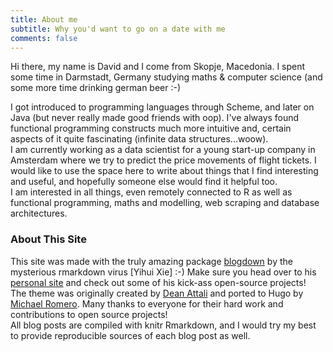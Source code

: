 ```yaml
---
title: About me
subtitle: Why you'd want to go on a date with me
comments: false
---
```


Hi there, my name is David and I come from Skopje, Macedonia. I spent some time in Darmstadt, Germany studying maths & computer science (and some more time drinking german beer :-)  

I got introduced to programming languages through Scheme, and later on Java (but never really made good friends with oop). I've always found functional programming constructs much more intuitive and, certain aspects of it quite fascinating (infinite data structures...woow).  
I am currently working as a data scientist for a young start-up company in Amsterdam where we try to predict the price movements of flight tickets. I would like to use the space here to write about things that I find interesting and useful, and hopefully someone else would find it helpful too.  
I am interested in all things, even remotely connected to R as well as functional programming, maths and modelling, web scraping and database architectures.  

### About This Site  

This site was made with the truly amazing package [blogdown](https://github.com/rstudio/blogdown) by the mysterious rmarkdown virus [Yihui Xie] :-) Make sure you head over to his [personal site](https://yihui.name/) and check out some of his kick-ass open-source projects!  
The theme was originally created by [Dean Attali](http://deanattali.com/) and ported to Hugo by [Michael Romero](https://github.com/halogenica/beautifulhugo). Many thanks to everyone for their hard work and contributions to open source projects!  
All blog posts are compiled with knitr Rmarkdown, and I would try my best to provide reproducible sources of each blog post as well.
